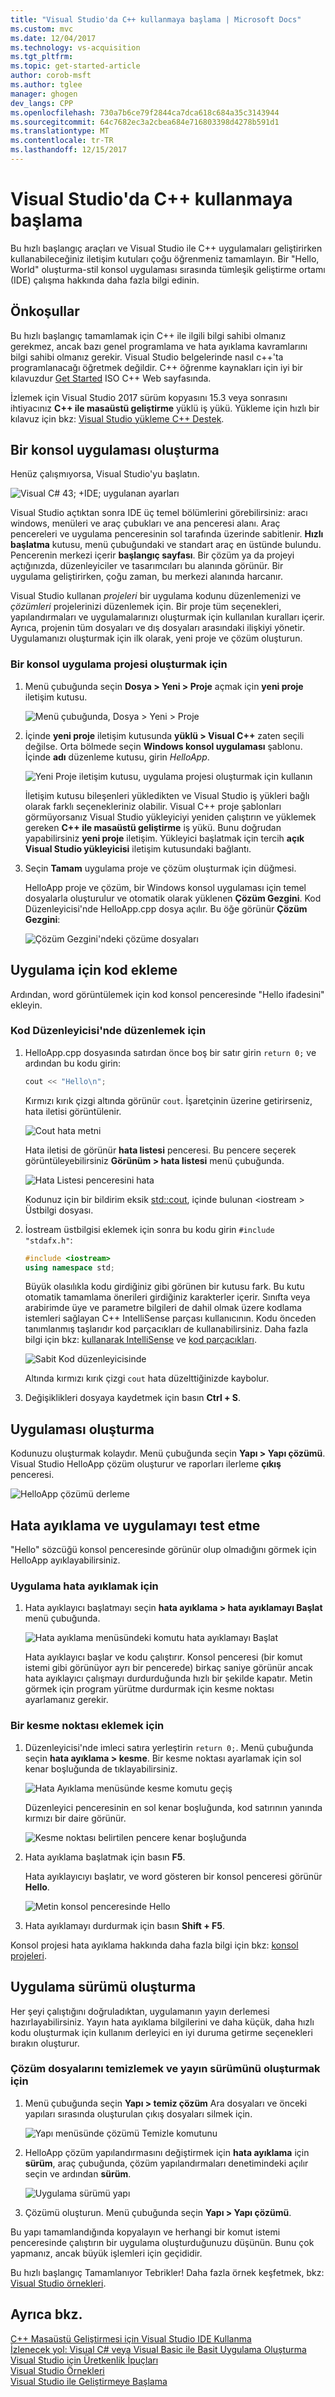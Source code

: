 ```yaml
---
title: "Visual Studio'da C++ kullanmaya başlama | Microsoft Docs"
ms.custom: mvc
ms.date: 12/04/2017
ms.technology: vs-acquisition
ms.tgt_pltfrm: 
ms.topic: get-started-article
author: corob-msft
ms.author: tglee
manager: ghogen
dev_langs: CPP
ms.openlocfilehash: 730a7b6ce79f2844ca7dca618c684a35c3143944
ms.sourcegitcommit: 64c7682ec3a2cbea684e716803398d4278b591d1
ms.translationtype: MT
ms.contentlocale: tr-TR
ms.lasthandoff: 12/15/2017
---
```

# <a name="get-started-with-c-in-visual-studio"></a>Visual Studio'da C++ kullanmaya başlama

Bu hızlı başlangıç araçları ve Visual Studio ile C++ uygulamaları geliştirirken kullanabileceğiniz iletişim kutuları çoğu öğrenmeniz tamamlayın. Bir "Hello, World" oluşturma-stil konsol uygulaması sırasında tümleşik geliştirme ortamı (IDE) çalışma hakkında daha fazla bilgi edinin.

## <a name="prerequisites"></a>Önkoşullar

Bu hızlı başlangıç tamamlamak için C++ ile ilgili bilgi sahibi olmanız gerekmez, ancak bazı genel programlama ve hata ayıklama kavramlarını bilgi sahibi olmanız gerekir. Visual Studio belgelerinde nasıl c++'ta programlanacağı öğretmek değildir. C++ öğrenme kaynakları için iyi bir kılavuzdur [Get Started](https://isocpp.org/get-started) ISO C++ Web sayfasında.

İzlemek için Visual Studio 2017 sürüm kopyasını 15.3 veya sonrasını ihtiyacınız **C++ ile masaüstü geliştirme** yüklü iş yükü. Yükleme için hızlı bir kılavuz için bkz: [Visual Studio yükleme C++ Destek](/cpp/build/vscpp-step-0-installation).

## <a name="create-a-console-app"></a>Bir konsol uygulaması oluşturma

Henüz çalışmıyorsa, Visual Studio'yu başlatın.

![Visual C# 43; &#43;IDE; uygulanan ayarları](../ide/media/get-started-cpp-ide-layout.png "IDE Visual C# 43; &#43; ile uygulanan ayarları")

Visual Studio açtıktan sonra IDE üç temel bölümlerini görebilirsiniz: aracı windows, menüleri ve araç çubukları ve ana penceresi alanı. Araç pencereleri ve uygulama penceresinin sol tarafında üzerinde sabitlenir. **Hızlı başlatma** kutusu, menü çubuğundaki ve standart araç en üstünde bulundu. Pencerenin merkezi içerir **başlangıç sayfası**. Bir çözüm ya da projeyi açtığınızda, düzenleyiciler ve tasarımcıları bu alanında görünür. Bir uygulama geliştirirken, çoğu zaman, bu merkezi alanında harcanır.

Visual Studio kullanan *projeleri* bir uygulama kodunu düzenlemenizi ve *çözümleri* projelerinizi düzenlemek için. Bir proje tüm seçenekleri, yapılandırmaları ve uygulamalarınızı oluşturmak için kullanılan kuralları içerir. Ayrıca, projenin tüm dosyaları ve dış dosyaları arasındaki ilişkiyi yönetir. Uygulamanızı oluşturmak için ilk olarak, yeni proje ve çözüm oluşturun.

### <a name="to-create-a-console-app-project"></a>Bir konsol uygulama projesi oluşturmak için

1. Menü çubuğunda seçin **Dosya > Yeni > Proje** açmak için **yeni proje** iletişim kutusu.

   ![Menü çubuğunda, Dosya > Yeni > Proje](../ide/media/get-started-cpp-file-new-project-menu.png "menü çubuğunda, Dosya > Yeni > Proje")

1. İçinde **yeni proje** iletişim kutusunda **yüklü > Visual C++** zaten seçili değilse. Orta bölmede seçin **Windows konsol uygulaması** şablonu. İçinde **adı** düzenleme kutusu, girin *HelloApp*.

   ![Yeni Proje iletişim kutusu, uygulama projesi oluşturmak için kullanın](../ide/media/get-started-cpp-new-project-dialog.png "yeni proje iletişim kutusu, uygulama projesi oluşturmak için kullanın")

   İletişim kutusu bileşenleri yükledikten ve Visual Studio iş yükleri bağlı olarak farklı seçenekleriniz olabilir. Visual C++ proje şablonları görmüyorsanız Visual Studio yükleyiciyi yeniden çalıştırın ve yüklemek gereken **C++ ile masaüstü geliştirme** iş yükü. Bunu doğrudan yapabilirsiniz **yeni proje** iletişim. Yükleyici başlatmak için tercih **açık Visual Studio yükleyicisi** iletişim kutusundaki bağlantı.

1. Seçin **Tamam** uygulama proje ve çözüm oluşturmak için düğmesi.

   HelloApp proje ve çözüm, bir Windows konsol uygulaması için temel dosyalarla oluşturulur ve otomatik olarak yüklenen **Çözüm Gezgini**. Kod Düzenleyicisi'nde HelloApp.cpp dosya açılır. Bu öğe görünür **Çözüm Gezgini**:

   ![Çözüm Gezgini'ndeki çözüme dosyaları](../ide/media/get-started-cpp-solution-explorer.png "Çözüm Gezgini'ndeki çözüme dosyaları")

## <a name="add-code-to-the-app"></a>Uygulama için kod ekleme

Ardından, word görüntülemek için kod konsol penceresinde "Hello ifadesini" ekleyin.

### <a name="to-edit-code-in-the-editor"></a>Kod Düzenleyicisi'nde düzenlemek için

1. HelloApp.cpp dosyasında satırdan önce boş bir satır girin `return 0;` ve ardından bu kodu girin:

   ```cpp
   cout << "Hello\n";
   ```

   Kırmızı kırık çizgi altında görünür `cout`. İşaretçinin üzerine getirirseniz, hata iletisi görüntülenir.

   ![Cout hata metni](../ide/media/get-started-cpp-intellisense-error.png "cout hata metni")

   Hata iletisi de görünür **hata listesi** penceresi. Bu pencere seçerek görüntüleyebilirsiniz **Görünüm > hata listesi** menü çubuğunda.

   ![Hata Listesi penceresini hata](../ide/media/get-started-cpp-error-list.png "hata listesi penceresini hatası")

   Kodunuz için bir bildirim eksik [std::cout](/cpp/standard-library/iostream), içinde bulunan \<iostream > Üstbilgi dosyası.

1. İostream üstbilgisi eklemek için sonra bu kodu girin `#include "stdafx.h"`:

   ```cpp
   #include <iostream>
   using namespace std;
   ```

   Büyük olasılıkla kodu girdiğiniz gibi görünen bir kutusu fark. Bu kutu otomatik tamamlama önerileri girdiğiniz karakterler içerir. Sınıfta veya arabirimde üye ve parametre bilgileri de dahil olmak üzere kodlama istemleri sağlayan C++ IntelliSense parçası kullanıcının. Kodu önceden tanımlanmış taşlarıdır kod parçacıkları de kullanabilirsiniz. Daha fazla bilgi için bkz: [kullanarak IntelliSense](../ide/using-intellisense.md) ve [kod parçacıkları](../ide/code-snippets.md).

   ![Sabit Kod düzenleyicisinde](../ide/media/get-started-cpp-cout-fix.png "sabit Kod Düzenleyicisi")

   Altında kırmızı kırık çizgi `cout` hata düzelttiğinizde kaybolur.

1. Değişiklikleri dosyaya kaydetmek için basın **Ctrl + S**.

## <a name="build-the-app"></a>Uygulaması oluşturma

Kodunuzu oluşturmak kolaydır. Menü çubuğunda seçin **Yapı > Yapı çözümü**. Visual Studio HelloApp çözüm oluşturur ve raporları ilerleme **çıkış** penceresi.

   ![HelloApp çözümü derleme](../ide/media/get-started-cpp-build-solution.gif "HelloApp çözümü oluşturun")

## <a name="debug-and-test-the-app"></a>Hata ayıklama ve uygulamayı test etme

"Hello" sözcüğü konsol penceresinde görünür olup olmadığını görmek için HelloApp ayıklayabilirsiniz.

### <a name="to-debug-the-app"></a>Uygulama hata ayıklamak için

1. Hata ayıklayıcı başlatmayı seçin **hata ayıklama > hata ayıklamayı Başlat** menü çubuğunda.

   ![Hata ayıklama menüsündeki komutu hata ayıklamayı Başlat](../ide/media/get-started-cpp-start-debugging-menu.png "hata ayıklamayı Başlat menüsündeki hata ayıklama")

   Hata ayıklayıcı başlar ve kodu çalıştırır. Konsol penceresi (bir komut istemi gibi görünüyor ayrı bir pencerede) birkaç saniye görünür ancak hata ayıklayıcı çalışmayı durdurduğunda hızlı bir şekilde kapatır. Metin görmek için program yürütme durdurmak için kesme noktası ayarlamanız gerekir.

### <a name="to-add-a-breakpoint"></a>Bir kesme noktası eklemek için

1. Düzenleyicisi'nde imleci satıra yerleştirin `return 0;`. Menü çubuğunda seçin **hata ayıklama > kesme**. Bir kesme noktası ayarlamak için sol kenar boşluğunda de tıklayabilirsiniz.

     ![Hata Ayıklama menüsünde kesme komutu geçiş](../ide/media/get-started-cpp-toggle-breakpoint-menu.png "Debug menüsünden kesme komutu")

     Düzenleyici penceresinin en sol kenar boşluğunda, kod satırının yanında kırmızı bir daire görünür.

     ![Kesme noktası belirtilen pencere kenar boşluğunda](../ide/media/get-started-cpp-breakpoint-set.png "kesme noktası belirtilen pencere kenar boşluğunda")

1. Hata ayıklama başlatmak için basın **F5**.

   Hata ayıklayıcıyı başlatır, ve word gösteren bir konsol penceresi görünür **Hello**.

   ![Metin konsol penceresinde Hello](../ide/media/get-started-cpp-helloapp-window.png "Hello konsol penceresinde metin")

1. Hata ayıklamayı durdurmak için basın **Shift + F5**.

Konsol projesi hata ayıklama hakkında daha fazla bilgi için bkz: [konsol projeleri](../debugger/debugging-preparation-console-projects.md).

## <a name="build-a-release-version-of-the-app"></a>Uygulama sürümü oluşturma

Her şeyi çalıştığını doğruladıktan, uygulamanın yayın derlemesi hazırlayabilirsiniz. Yayın hata ayıklama bilgilerini ve daha küçük, daha hızlı kodu oluşturmak için kullanım derleyici en iyi duruma getirme seçenekleri bırakın oluşturur.

### <a name="to-clean-the-solution-files-and-build-a-release-version"></a>Çözüm dosyalarını temizlemek ve yayın sürümünü oluşturmak için

1. Menü çubuğunda seçin **Yapı > temiz çözüm** Ara dosyaları ve önceki yapıları sırasında oluşturulan çıkış dosyaları silmek için.

   ![Yapı menüsünde çözümü Temizle komutunu](../ide/media/get-started-cpp-clean-solution-menu.png "ExploreIDE CleanSolution")

1. HelloApp çözüm yapılandırmasını değiştirmek için **hata ayıklama** için **sürüm**, araç çubuğunda, çözüm yapılandırmaları denetimindeki açılır seçin ve ardından **sürüm**.

   ![Uygulama sürümü yapı](../ide/media/get-started-cpp-set-release-configuration.png "C ++ IDE_ChangingBuildtoRelease")

1. Çözümü oluşturun. Menü çubuğunda seçin **Yapı > Yapı çözümü**.

Bu yapı tamamlandığında kopyalayın ve herhangi bir komut istemi penceresinde çalıştırın bir uygulama oluşturduğunuzu düşünün. Bunu çok yapmanız, ancak büyük işlemleri için geçididir.

Bu hızlı başlangıç Tamamlanıyor Tebrikler! Daha fazla örnek keşfetmek, bkz: [Visual Studio örnekleri](../ide/visual-studio-samples.md).

## <a name="see-also"></a>Ayrıca bkz.

[C++ Masaüstü Geliştirmesi için Visual Studio IDE Kullanma](/cpp/ide/using-the-visual-studio-ide-for-cpp-desktop-development)  
[İzlenecek yol: Visual C# veya Visual Basic ile Basit Uygulama Oluşturma](../ide/walkthrough-create-a-simple-application-with-visual-csharp-or-visual-basic.md)  
[Visual Studio için Üretkenlik İpuçları](../ide/productivity-tips-for-visual-studio.md)  
[Visual Studio Örnekleri](../ide/visual-studio-samples.md)  
[Visual Studio ile Geliştirmeye Başlama](../ide/get-started-developing-with-visual-studio.md)
